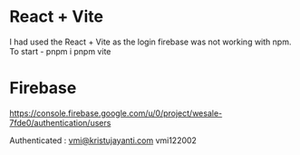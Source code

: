 # React + Vite
I had used the React + Vite as the login firebase was not working with npm.
To start - 
pnpm i
pnpm vite

# Firebase
https://console.firebase.google.com/u/0/project/wesale-7fde0/authentication/users

Authenticated :
vmi@kristujayanti.com
vmi122002